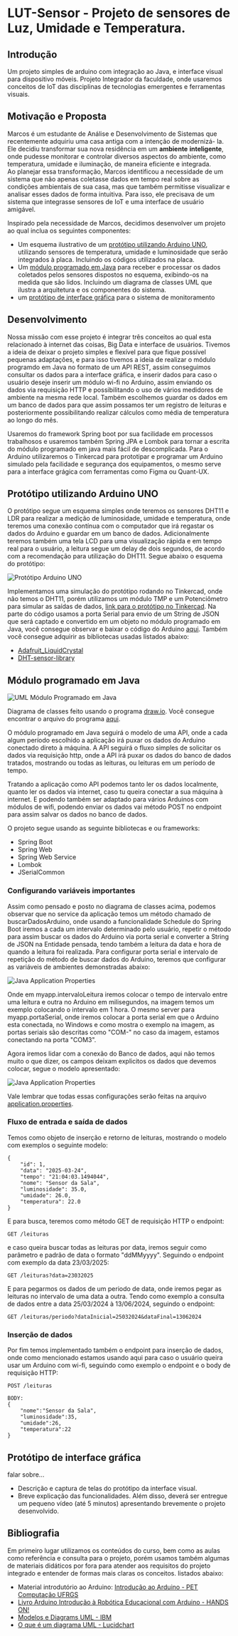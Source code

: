 # LUT-Sensor - Projeto de sensores de Luz, Umidade e Temperatura.

## Introdução

Um projeto simples de arduino com integração ao Java, e interface visual para dispositivo móveis. Projeto Integrador da faculdade, onde usaremos conceitos de IoT das disciplinas de tecnologias emergentes e ferramentas visuais.

## Motivação e Proposta

Marcos é um estudante de Análise e Desenvolvimento de Sistemas
que recentemente adquiriu uma casa antiga com a intenção de modernizá-
la. Ele decidiu transformar sua nova residência em um **ambiente**
**inteligente**, onde pudesse monitorar e controlar diversos aspectos do
ambiente, como temperatura, umidade e iluminação, de maneira eficiente
e integrada. 
<br/>
Ao planejar essa transformação, Marcos identificou a necessidade de
um sistema que não apenas coletasse dados em tempo real sobre as
condições ambientais de sua casa, mas que também permitisse visualizar e
analisar esses dados de forma intuitiva. Para isso, ele precisava de um
sistema que integrasse sensores de IoT e uma interface de usuário
amigável.

Inspirado pela necessidade de Marcos, decidimos desenvolver um projeto ao qual inclua os seguintes componentes:

- Um esquema ilustrativo de um [protótipo utilizando Arduino UNO](#protótipo-utilizando-arduino-uno), utilizando sensores de temperatura, umidade e luminosidade que serão integrados à placa. Incluindo os códigos utilizados na placa.
- Um [módulo programado em  Java](#módulo-programado-em-java) para receber e processar os dados coletados pelos sensores dispostos no esquema, exibindo-os na medida que são lidos. Incluindo um diagrama de classes UML que ilustra a arquitetura e os componentes do sistema.
- um [protótipo de interface gráfica](#protótipo-de-interface-gráfica) para o sistema de monitoramento

## Desenvolvimento

Nossa missão com esse projeto é integrar três conceitos ao qual esta relacionado à internet das coisas, Big Data e interface de usuários. Tivemos a ideia de deixar o projeto simples e flexível para que fique possível pequenas adaptações, e para isso tivemos a ideia de realizar o módulo programdo em Java no formato de um API REST, assim conseguimos consultar os dados para a interface gráfica, e inserir dados para caso o usuário deseje inserir um módulo wi-fi no Arduino, assim enviando os dados via requisição HTTP e possibilitando o uso de vários medidores de ambiente na mesma rede local. Também escolhemos guardar os dados em um banco de dados para que assim possamos ter um registro de leituras e posteriormente possibilitando realizar cálculos como média de temperatura ao longo do mês.

Usaremos do framework Spring boot por sua facilidade em processos trabalhosos e usaremos também Spring JPA e Lombok para tornar a escrita do módulo programado em java mais fácil de descomplicada. Para o Arduino utilizaremos o Tinkercad para prototipar e programar um Arduino simulado pela facilidade e segurança dos equipamentos, o mesmo serve para a interface grágica com ferramentas como Figma ou Quant-UX.

## Protótipo utilizando Arduino UNO

O protótipo segue um esquema simples onde teremos os sensores DHT11 e LDR para realizar a medição de luminosidade, umidade e temperatura, onde teremos uma conexão contínua com o computador que irá regastar os dados do Arduino e guardar em um banco de dados. Adicionalmente teremos também uma tela LCD para uma visualização rápida e em tempo real para o usuário, a leitura segue um delay de dois segundos, de acordo com a recomendação para utilização do DHT11. Segue abaixo o esquema do protótipo:

![Protótipo Arduino UNO](./resources/prototipoArduino.jpg)

Implementamos uma simulação do protótipo rodando no Tinkercad, onde não temos o DHT11, porém utilizamos um módulo TMP e um Potenciômetro para simular as saídas de dados, [link para o protótipo no Tinkercad](https://www.tinkercad.com/things/aHcX8JOR35W-lut-sensor). Na parte do código usamos a porta Serial para envio de um String de JSON que será captado e convertido em um objeto no módulo programado em Java, você consegue observar e baixar o código do Arduino [aqui](./arduino/code/code.ino). Também você consegue adquirir as bibliotecas usadas listados abaixo: 

- [Adafruit_LiquidCrystal](https://github.com/adafruit/Adafruit_LiquidCrystal)
- [DHT-sensor-library](https://github.com/adafruit/DHT-sensor-library)

## Módulo programado em Java

![UML Módulo Programado em Java](./resources/diagrama_api_java.png)

Diagrama de classes feito usando o programa [draw.io](draw.io). Você consegue encontrar o arquivo do programa [aqui](./resources/javaDiagram.drawio).

O módulo programado em Java seguirá o modelo de uma API, onde a cada algum período escolhido a aplicação irá puxar os dados do Arduino conectado direto à máquina. A API seguirá o fluxo simples de solicitar os dados via requisição http, onde a API irá puxar os dados do banco de dados tratados, mostrando ou todas as leituras, ou leituras em um período de tempo.

Tratando a aplicação como API podemos tanto ler os dados localmente, quanto ler os dados via internet, caso tu queira conectar a sua máquina à internet. E podendo também ser adaptado para vários Arduinos com módulos de wifi, podendo enviar os dados vai método POST no endpoint para assim salvar os dados no banco de dados.

O projeto segue usando as seguinte bibliotecas e ou frameworks:
- Spring Boot
- Spring Web
- Spring Web Service
- Lombok
- JSerialCommon

### Configurando variáveis importantes

Assim como pensado e posto no diagrama de classes acima, podemos observar que no service da aplicação temos um método chamado de buscarDadosArduino, onde usando a funcionalidade Schedule do Spring Boot iremos a cada um intervalo determinado pelo usuário, repetir o método para assim buscar os dados do Arduino via porta serial e converter a String de JSON na Entidade pensada, tendo também a leitura da data e hora de quando a leitura foi realizada. Para configurar porta serial e intervalo de repetição do método de buscar dados do Arduino, teremos que configurar as variáveis de ambientes demonstradas abaixo:

![Java Application Properties](./resources/properties1.jpg)

Onde em myapp.intervaloLeitura iremos colocar o tempo de intervalo entre uma leitura e outra no Arduino em milisegundos, na imagem temos um exemplo colocando o intervalo em 1 hora. O mesmo server para myapp.portaSerial, onde iremos colocar a porta serial em que o Arduino esta conectada, no Windows e como mostra o exemplo na imagem, as portas seriais são descritas como "COM-" no caso da imagem, estamos conectando na porta "COM3".

Agora iremos lidar com a conexão do Banco de dados, aqui não temos muito o que dizer, os campos deixam explicitos os dados que devemos colocar, segue o modelo apresentado:

![Java Application Properties](./resources/properties2.jpg)

Vale lembrar que todas essas configurações serão feitas na arquivo [application.properties](./lut-api/src/main/resources/application.properties).

### Fluxo de entrada e saída de dados

Temos como objeto de inserção e retorno de leituras, mostrando o modelo com exemplos o seguinte modelo:

```
{
    "id": 1,
    "data": "2025-03-24",
    "tempo": "21:04:03.1494044",
    "nome": "Sensor da Sala",
    "luminosidade": 35.0,
    "umidade": 26.0,
    "temperatura": 22.0
}
```

E para busca, teremos como método GET de requisição HTTP o endpoint:

```
GET /leituras
```

e caso queira buscar todas as leituras por data, iremos seguir como parâmetro e padrão de data o formato "ddMMyyyy". Seguindo o endpoint com exemplo da data 23/03/2025:

```
GET /leituras?data=23032025
```

E para pegarmos os dados de um periodo de data, onde iremos pegar as leituras no intervalo de uma data a outra. Tendo como exemplo a consulta de dados entre a data 25/03/2024 à 13/06/2024, seguindo o endpoint:

```
GET /leituras/periodo?dataInicial=25032024&dataFinal=13062024
```

### Inserção de dados

Por fim temos implementado também o endpoint para inserção de dados, onde como mencionado estamos usando aqui para caso o usuário queira usar um Arduino com wi-fi, seguindo como exemplo o endpoint e o body de requisição HTTP:

```
POST /leituras

BODY:
{
    "nome":"Sensor da Sala",
    "luminosidade":35,
    "umidade":26,
    "temperatura":22
}
```

## Protótipo de interface gráfica

falar sobre...

- Descrição e captura de telas do protótipo da interface visual.
- Breve explicação das funcionalidades. Além disso, deverá ser
entregue um pequeno vídeo (até 5 minutos) apresentando brevemente
o projeto desenvolvido.

## Bibliografia

Em primeiro lugar utilizamos os conteúdos do curso, bem como as aulas como referência e consulta para o projeto, porém usamos também algumas de materiais didáticos por fora para atender aos requisitos do projeto integrado e entender de formas mais claras os conceitos. listados abaixo:

- Material introdutório ao Arduino: [Introdução ao Arduino - PET Computação UFRGS](https://petcomputacaoufrgs.github.io/intro-ao-arduino/introducao/introducao.html)
- [Livro Arduino Introdução à Robótica Educacional com Arduino - HANDS ON!](https://prp.usp.br/wp-content/uploads/sites/248/2020/07/1Livro-Arduino-Introdu%C3%A7%C3%A3o-a-Rob%C3%B3tica-Educacional-HANDS-ON-INTRODUCAO.pdf)
- [Modelos e Diagrams UML - IBM](https://www.ibm.com/docs/pt-br/rsas/7.5.0?topic=models-uml-diagrams)
- [O que é um diagrama UML - Lucidchart](https://www.lucidchart.com/pages/pt/o-que-e-uml)
